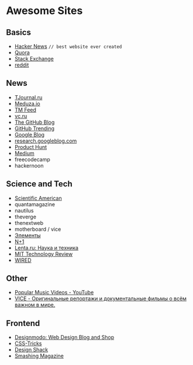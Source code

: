 # Awesome Sites
## Basics
* [Hacker News](https://news.ycombinator.com/) `// best website ever created`
* [Quora](https://www.quora.com/)
* [Stack Exchange](http://stackexchange.com/sites)
* [reddit](https://www.reddit.com/)

## News
* [TJournal.ru](https://tjournal.ru/)
* [Meduza.io](https://meduza.io/)
* [TM Feed](http://tmfeed.ru/)
* [vc.ru](https://vc.ru/)
* [The GitHub Blog](https://github.com/blog/category/all)
* [GitHub Trending](https://github.com/trending)
* [Google Blog](https://blog.google/)
* [research.googleblog.com](https://research.googleblog.com/)
* [Product Hunt](https://www.producthunt.com/)
* [Medium](https://medium.com/)
* freecodecamp
* hackernoon

## Science and Tech
* [Scientific American](https://www.scientificamerican.com/)
* quantamagazine
* nautilus
* theverge
* thenextweb
* motherboard / vice
* [Элементы](http://elementy.ru/)
* [N+1](https://nplus1.ru/)
* [Lenta.ru: Наука и техника](https://lenta.ru/rubrics/science/)
* [MIT Technology Review](https://www.technologyreview.com/)
* [WIRED](https://www.wired.com/)

## Other
* [Popular Music Videos - YouTube](https://www.youtube.com/playlist?list=PLFgquLnL59alCl_2TQvOiD5Vgm1hCaGSI)
* [VICE - Оригинальные репортажи и документальные фильмы о всём важном в мире.](https://www.vice.com/ru)

## Frontend
* [Designmodo: Web Design Blog and Shop](https://designmodo.com/)
* [CSS-Tricks](https://css-tricks.com/)
* [Design Shack](https://designshack.net/)
* [Smashing Magazine](https://www.smashingmagazine.com/)
